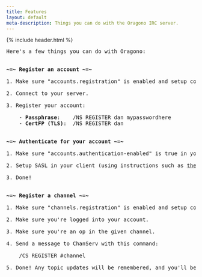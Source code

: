 ```yaml
---
title: Features
layout: default
meta-description: Things you can do with the Oragono IRC server.
---
```

{% include header.html %}

<pre>
Here's a few things you can do with Oragono: 


<strong>~=~ Register an account ~=~</strong>

1. Make sure "accounts.registration" is enabled and setup correctly in your config.

2. Connect to your server.

3. Register your account:

    - <strong>Passphrase</strong>:    /NS REGISTER dan mypasswordhere
    - <strong>CertFP (TLS)</strong>:  /NS REGISTER dan


<strong>~=~ Authenticate for your account ~=~</strong>

1. Make sure "accounts.authentication-enabled" is true in your config.

2. Setup SASL in your client (using instructions such as <a href="https://freenode.net/kb/answer/sasl">these</a>).

3. Done!


<strong>~=~ Register a channel ~=~</strong>

1. Make sure "channels.registration" is enabled and setup correctly in your config.

2. Make sure you're logged into your account.

3. Make sure you're an op in the given channel.

4. Send a message to ChanServ with this command:

    /CS REGISTER #channel

5. Done! Any topic updates will be remembered, and you'll be opped upon joining.

</pre>